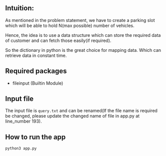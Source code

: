 ## Intuition:

As mentioned in the problem statement, we have to create a parking slot which will be able to hold N(max possible) number of vehicles.

Hence, the idea is to use a data structure which can store the required data of customer and can fetch those easily(if required).

So the dictionary in python is the great choice for mapping data. Which can retrieve data in constant time.

## Required packages

- fileinput (Builtin Module)

## Input file

The input file is `query.txt` and can be renamed(If the file name is required be changed, please update the changed name of file in app.py at line_number 193).

## How to run the app
`python3 app.py`